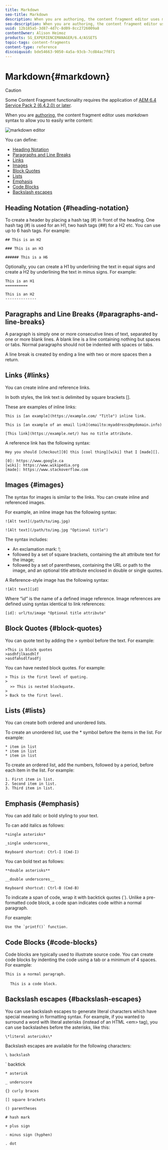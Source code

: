 ```yaml
---
title: Markdown
seo-title: Markdown
description: When you are authoring, the content fragment editor uses markdown syntax to allow you to easily write content.
seo-description: When you are authoring, the content fragment editor uses markdown syntax to allow you to easily write content.
uuid: 12b185a5-3d87-4d7c-8d09-8cc2726009a8
contentOwner: Alison Heimoz
products: SG_EXPERIENCEMANAGER/6.4/ASSETS
topic-tags: content-fragments
content-type: reference
discoiquuid: bde54663-9050-4a5a-93cb-7cd84ac7f071
---
```


# Markdown{#markdown}

>[!CAUTION]
>
>Some Content Fragment functionality requires the application of [AEM 6.4 Service Pack 2 (6.4.2.0) or later](/help/release-notes/sp-release-notes.md).

When you are [authoring](content-fragments-variations.md#authoring-your-content), the content fragment editor uses *markdown* syntax to allow you to easily write content:

![markdown editor](/help/assets/assets/cfm-6420-08.png)

You can define:

* [Heading Notation](/help/assets/content-fragments-markdown.md#heading-notation)
* [Paragraphs and Line Breaks](/help/assets/content-fragments-markdown.md#paragraphs-and-line-breaks)
* [Links](/help/assets/content-fragments-markdown.md#links)
* [Images](/help/assets/content-fragments-markdown.md#images)
* [Block Quotes](/help/assets/content-fragments-markdown.md#block-quotes)
* [Lists](/help/assets/content-fragments-markdown.md#lists)
* [Emphasis](/help/assets/content-fragments-markdown.md#emphasis)
* [Code Blocks](/help/assets/content-fragments-markdown.md#code-blocks)
* [Backslash escapes](/help/assets/content-fragments-markdown.md#backslash-escapes)

## Heading Notation {#heading-notation}

To create a header by placing a hash tag (#) in front of the heading. One hash tag (#) is used for an H1, two hash tags (##) for a H2 etc. You can use up to 6 hash tags. For example:

`## This is an H2`

`### This is an H3`

`###### This is a H6`

Optionally, you can create a H1 by underlining the text in equal signs and create a H2 by underlining the text in minus signs. For example:

`This is an H1`  
`==========`

`This is an H2`  
`--------------`

## Paragraphs and Line Breaks {#paragraphs-and-line-breaks}

A paragraph is simply one or more consecutive lines of text, separated by one or more blank lines. A blank line is a line containing nothing but spaces or tabs. Normal paragraphs should not be indented with spaces or tabs.

A line break is created by ending a line with two or more spaces then a return.

## Links {#links}

You can create inline and reference links.

In both styles, the link text is delimited by square brackets [].

These are examples of inline links:

`This is [an example](https://example.com/ "Title") inline link.`

`This is [an example of an email link](emailto:myaddress@mydomain.info)`

`[This link](https://example.net/) has no title attribute.`

A reference link has the following syntax:

`Hey you should [checkout][0] this [cool thing][wiki] that I [made][].`
  
`[0]: https://www.google.ca`  
`[wiki]: https://www.wikipedia.org`  
`[made]: https://www.stackoverflow.com`  

## Images {#images}

The syntax for images is similar to the links. You can create inline and referenced images.

For example, an inline image has the following syntax:

`![Alt text](/path/to/img.jpg)`  
  
`![Alt text](/path/to/img.jpg "Optional title")`

The syntax includes:

* An exclamation mark: !;
* followed by a set of square brackets, containing the alt attribute text for the image;
* followed by a set of parentheses, containing the URL or path to the image, and an optional title attribute enclosed in double or single quotes.

A Reference-style image has the following syntax:

`![Alt text][id]`

Where “i*d”* is the name of a defined image reference. Image references are defined using syntax identical to link references:

`[id]: url/to/image "Optional title attribute"`

## Block Quotes {#block-quotes}

You can quote text by adding the &gt; symbol before the text. For example:

`>This is block quotes`  
`>asdhfjlkasdhlf`  
`>asdfahsdlfasdfj`

You can have nested block quotes. For example:

`> This is the first level of quoting.`  
`>`  
&nbsp;&nbsp;&nbsp;&nbsp;`>> This is nested blockquote.`  
`>`  
`> Back to the first level.`

## Lists {#lists}

You can create both ordered and unordered lists.

To create an unordered list, use the &#42; symbol before the items in the list. For example:

`* item in list`  
`* item in list`  
`* item in list`

To create an ordered list, add the numbers, followed by a period, before each item in the list. For example:

`1. First item in list.`  
`2. Second item in list.`  
`3. Third item in list.`

## Emphasis {#emphasis}

You can add italic or bold styling to your text.

To can add italics as follows:

`*single asterisks*`

`_single underscores_`

`Keyboard shortcut: Ctrl-I (Cmd-I)`

You can bold text as follows:

`**double asterisks**`

`__double underscores__`

`Keyboard shortcut: Ctrl-B (Cmd-B)`

To indicate a span of code, wrap it with backtick quotes (`). Unlike a pre-formatted code block, a code span indicates code within a normal paragraph.

For example:

``Use the `printf()` function.``

## Code Blocks {#code-blocks}

Code blocks are typically used to illustrate source code. You can create code blocks by indenting the code using a tab or a minimum of 4 spaces. For example:

`This is a normal paragraph.`

&nbsp;&nbsp;&nbsp;&nbsp;`This is a code block.`

## Backslash escapes {#backslash-escapes}

You can use backslash escapes to generate literal characters which have special meaning in formatting syntax. For example, if you wanted to surround a word with literal asterisks (instead of an HTML &lt;em&gt; tag), you can use backslashes before the asterisks, like this:

`\*literal asterisks\*`

Backslash escapes are available for the following characters:

`\ backslash`

` backtick

`* asterisk`

`_ underscore`

`{} curly braces`

`[] square brackets`

`() parentheses`

`# hash mark`

`+ plus sign`

`- minus sign (hyphen)`

`. dot`
